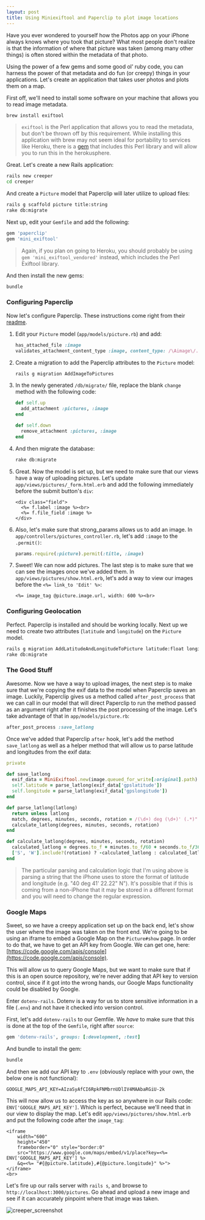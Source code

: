 ```yaml
---
layout: post
title: Using Miniexiftool and Paperclip to plot image locations
---
```


Have you ever wondered to yourself how the Photos app on your iPhone always knows where you took that picture? What most people don't realize is that the information of where that picture was taken (among many other things) is often stored within the metadata of that photo.

Using the power of a few gems and some good ol' ruby code, you can harness the power of that metadata and do fun (or creepy) things in your applications. Let's create an application that takes user photos and plots them on a map.

First off, we'll need to install some software on your machine that allows you to read image metadata.

```bash
brew install exiftool
```

> `exiftool` is the Perl application that allows you to read the metadata, but don't be thrown off by this requirement. While installing this application with brew may not seem ideal for portability to services like Heroku, there is a [gem](https://github.com/wilg/mini_exiftool_vendored) that includes this Perl library and will allow you to run this in the herokusphere.

Great. Let's create a new Rails application:

```bash
rails new creeper
cd creeper
```

And create a `Picture` model that Paperclip will later utilize to upload files:

```bash
rails g scaffold picture title:string
rake db:migrate
```

Next up, edit your `Gemfile` and add the following:

```ruby
gem 'paperclip'
gem 'mini_exiftool'
```

> Again, if you plan on going to Heroku, you should probably be using `gem 'mini_exiftool_vendored'` instead, which includes the Perl Exiftool library.

And then install the new gems:

```bash
bundle
```

### Configuring Paperclip

Now let's configure Paperclip. These instructions come right from their [readme](https://github.com/thoughtbot/paperclip/blob/master/README.md).

1. Edit your `Picture` model (`app/models/picture.rb`) and add:

    ```ruby
    has_attached_file :image
    validates_attachment_content_type :image, content_type: /\Aimage\/.*\Z/
    ```

2. Create a migration to add the Paperclip attributes to the `Picture` model:

    ```bash
    rails g migration AddImageToPictures
    ```

3. In the newly generated `/db/migrate/` file, replace the blank `change` method with the following code:

    ```ruby
    def self.up
      add_attachment :pictures, :image
    end

    def self.down
      remove_attachment :pictures, :image
    end
    ```

4. And then migrate the database:

    ```bash
    rake db:migrate
    ```

5. Great. Now the model is set up, but we need to make sure that our views have a way of uploading pictures. Let's update `app/views/pictures/_form.html.erb` and add the following immediately before the submit button's `div`:

    ```erb
    <div class="field">
      <%= f.label :image %><br>
      <%= f.file_field :image %>
    </div>
    ```

6. Also, let's make sure that strong\_params allows us to add an image. In `app/controllers/pictures_controller.rb`, let's add `:image` to the `.permit()`:

    ```ruby
    params.require(:picture).permit(:title, :image)
    ```

7. Sweet! We can now add pictures. The last step is to make sure that we can see the images once we've added them. In `app/views/pictures/show.html.erb`, let's add a way to view our images before the `<%= link_to 'Edit' %>`:

    ```erb
    <%= image_tag @picture.image.url, width: 600 %><br>
    ```

### Configuring Geolocation

Perfect. Paperclip is installed and should be working locally. Next up we need to create two attributes (`latitude` and `longitude`) on the `Picture` model.

```bash
rails g migration AddLatitudeAndLongitudeToPicture latitude:float longitude:float
rake db:migrate
```

### The Good Stuff

Awesome. Now we have a way to upload images, the next step is to make sure that we're copying the exif data to the model when Paperclip saves an image. Luckily, Paperclip gives us a method called `after_post_process` that we can call in our model that will direct Paperclip to run the method passed as an argument right after it finishes the post processing of the image. Let's take advantage of that in `app/models/picture.rb`:

```ruby
after_post_process :save_latlong
```

Once we've added that Paperclip `after` hook, let's add the method `save_latlong` as well as a helper method that will allow us to parse latitude and longitudes from the exif data:

```ruby
private

def save_latlong
  exif_data = MiniExiftool.new(image.queued_for_write[:original].path)
  self.latitude = parse_latlong(exif_data['gpslatitude'])
  self.longitude = parse_latlong(exif_data['gpslongitude'])
end

def parse_latlong(latlong)
  return unless latlong
  match, degrees, minutes, seconds, rotation = /(\d+) deg (\d+)' (.*)" (\w)/.match(latlong).to_a
  calculate_latlong(degrees, minutes, seconds, rotation)
end

def calculate_latlong(degrees, minutes, seconds, rotation)
  calculated_latlong = degrees.to_f + minutes.to_f/60 + seconds.to_f/3600
  ['S', 'W'].include?(rotation) ? -calculated_latlong : calculated_latlong
end
```

> The particular parsing and calculation logic that I'm using above is parsing a string that the iPhone uses to store the format of latitude and longitude (e.g. "40 deg 41' 22.22" N"). It's possible that if this is coming from a non-iPhone that it may be stored in a different format and you will need to change the regular expression.

### Google Maps

Sweet, so we have a creepy application set up on the back end, let's show the user where the image was taken on the front end. We're going to be using an iframe to embed a Google Map on the `Picture#show` page. In order to do that, we have to get an API key from Google. We can get one, here: [https://code.google.com/apis/console](https://code.google.com/apis/console).

This will allow us to query Google Maps, but we want to make sure that if this is an open source repository, we're never adding that API key to version control, since if it got into the wrong hands, our Google Maps functionality could be disabled by Google.

Enter `dotenv-rails`. Dotenv is a way for us to store sensitive information in a file (`.env`) and not have it checked into version control.

First, let's add `dotenv-rails` to our Gemfile. We _have_ to make sure that this is done at the top of the `Gemfile`, right after `source`:

```ruby
gem 'dotenv-rails', groups: [:development, :test]
```

And bundle to install the gem:

```bash
bundle
```

And then we add our API key to `.env` (obviously replace with your own, the below one is not functional):

```
GOOGLE_MAPS_API_KEY=AIzaSyAfCI6RpkFNMbrnUDlIV4MAAbaRGiU-2k
```

This will now allow us to access the key as so anywhere in our Rails code: `ENV['GOOGLE_MAPS_API_KEY']`. Which is perfect, because we'll need that in our view to display the map. Let's edit `app/views/pictures/show.html.erb` and put the following code after the `image_tag`:

```erb
<iframe
    width="600"
    height="450"
    frameborder="0" style="border:0"
    src="https://www.google.com/maps/embed/v1/place?key=<%= ENV['GOOGLE_MAPS_API_KEY'] %>
    &q=<%= "#{@picture.latitude},#{@picture.longitude}" %>">
</iframe>
<br>
```

Let's fire up our rails server with `rails s`, and browse to `http://localhost:3000/pictures`. Go ahead and upload a new image and see if it can accurately pinpoint where that image was taken.

![creeper\_screenshot](http://i.imgur.com/udAXXCx.png)
